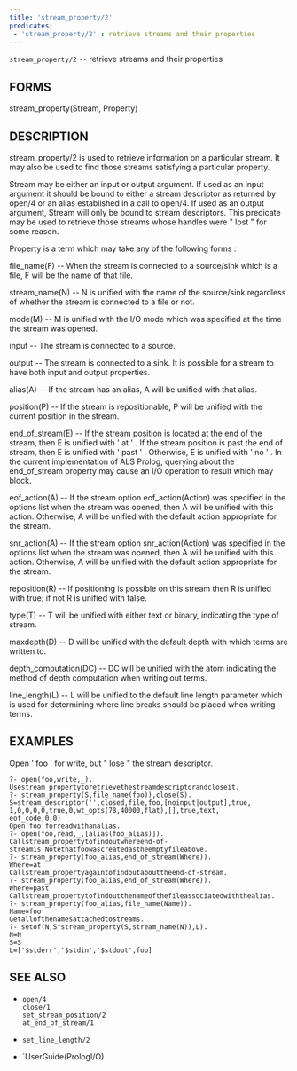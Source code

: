 ```yaml
---
title: 'stream_property/2'
predicates:
 - 'stream_property/2' : retrieve streams and their properties
---
```

`stream_property/2` `--` retrieve streams and their properties


## FORMS

stream_property(Stream, Property)


## DESCRIPTION

stream_property/2 is used to retrieve information on a particular stream. It may also be used to find those streams satisfying a particular property.

Stream may be either an input or output argument. If used as an input argument it should be bound to either a stream descriptor as returned by open/4 or an alias established in a call to open/4. If used as an output argument, Stream will only be bound to stream descriptors. This predicate may be used to retrieve those streams whose handles were &quot; lost &quot; for some reason.

Property is a term which may take any of the following forms :

file_name(F) -- When the stream is connected to a source/sink which is a file, F will be the name of that file.

stream_name(N) -- N is unified with the name of the source/sink regardless of whether the stream is connected to a file or not.

mode(M) -- M is unified with the I/O mode which was specified at the time the stream was opened.

input -- The stream is connected to a source.

output -- The stream is connected to a sink. It is possible for a stream to have both input and output properties.

alias(A) -- If the stream has an alias, A will be unified with that alias.

position(P) -- If the stream is repositionable, P will be unified with the current position in the stream.

end_of_stream(E) -- If the stream position is located at the end of the stream, then E is unified with ' at ' . If the stream position is past the end of stream, then E is unified with ' past ' . Otherwise, E is unified with ' no ' . In the current implementation of ALS Prolog, querying about the end_of_stream property may cause an I/O operation to result which may block.

eof_action(A) -- If the stream option eof_action(Action) was specified in the options list when the stream was opened, then A will be unified with this action. Otherwise, A will be unified with the default action appropriate for the stream.

snr_action(A) -- If the stream option snr_action(Action) was specified in the options list when the stream was opened, then A will be unified with this action. Otherwise, A will be unified with the default action appropriate for the stream.

reposition(R) -- If positioning is possible on this stream then R is unified with true; if not R is unified with false.

type(T) -- T will be unified with either text or binary, indicating the type of stream.

maxdepth(D) -- D will be unified with the default depth with which terms are written to.

depth_computation(DC) -- DC will be unified with the atom indicating the method of depth computation when writing out terms.

line_length(L) -- L will be unified to the default line length parameter which is used for determining where line breaks should be placed when writing terms.


## EXAMPLES

Open ' foo ' for write, but &quot; lose &quot; the stream descriptor.

```
?- open(foo,write,_).
Usestream_propertytoretrievethestreamdescriptorandcloseit.
?- stream_property(S,file_name(foo)),close(S).
S=stream_descriptor('',closed,file,foo,[noinput|output],true,
1,0,0,0,0,true,0,wt_opts(78,40000,flat),[],true,text,
eof_code,0,0)
Open'foo'forreadwithanalias.
?- open(foo,read,_,[alias(foo_alias)]).
Callstream_propertytofindoutwhereend-of-streamis.Notethatfoowascreatedastheemptyfileabove.
?- stream_property(foo_alias,end_of_stream(Where)).
Where=at
Callstream_propertyagaintofindoutabouttheend-of-stream.
?- stream_property(foo_alias,end_of_stream(Where)).
Where=past
Callstream_propertytofindoutthenameofthefileassociatedwiththealias.
?- stream_property(foo_alias,file_name(Name)).
Name=foo
Getallofthenamesattachedtostreams.
?- setof(N,S^stream_property(S,stream_name(N)),L).
N=N
S=S
L=['$stderr','$stdin','$stdout',foo]
```

## SEE ALSO

- `open/4`  
`close/1`  
`set_stream_position/2`  
`at_end_of_stream/1`

- `set_line_length/2`
- `UserGuide(PrologI/O)

